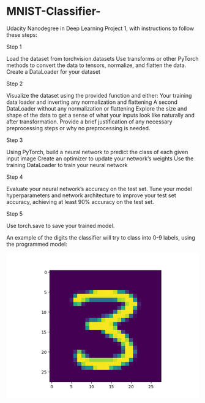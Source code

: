 # MNIST-Classifier-
Udacity Nanodegree in Deep Learning Project 1, with instructions to follow these steps:

Step 1

Load the dataset from torchvision.datasets
Use transforms or other PyTorch methods to convert the data to tensors, normalize, and flatten the data.
Create a DataLoader for your dataset

Step 2

Visualize the dataset using the provided function and either:
Your training data loader and inverting any normalization and flattening
A second DataLoader without any normalization or flattening
Explore the size and shape of the data to get a sense of what your inputs look like naturally and after transformation. Provide a brief justification of any necessary preprocessing steps or why no preprocessing is needed.

Step 3

Using PyTorch, build a neural network to predict the class of each given input image
Create an optimizer to update your network’s weights
Use the training DataLoader to train your neural network

Step 4

Evaluate your neural network’s accuracy on the test set.
Tune your model hyperparameters and network architecture to improve your test set accuracy, achieving at least 90% accuracy on the test set.

Step 5

Use torch.save to save your trained model.


An example of the digits the classifier will try to class into 0-9 labels, using the programmed model:

![](https://github.com/tobyStone/MNIST-Classifier-/blob/main/MNISTexample.png)

